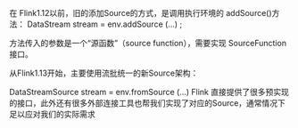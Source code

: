 在 Flink1.12以前，旧的添加Source的方式，是调用执行环境的 addSource()方法：
DataStream<String> stream = env.addSource (...) ;

方法传入的参数是一个“源函数”（source function），需要实现 SourceFunction 接口。

从Flink1.13开始，主要使用流批统一的新Source架构：

DataStreamSource<String> stream = env.fromSource (...) 
Flink 直接提供了很多预实现的接口，此外还有很多外部连接工具也帮我们实现了对应的Source，通常情况下足以应对我们的实际需求